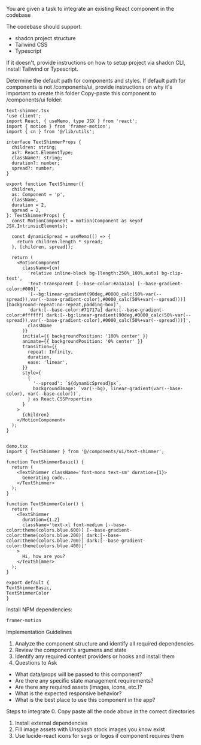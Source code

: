 You are given a task to integrate an existing React component in the codebase

The codebase should support:
- shadcn project structure  
- Tailwind CSS
- Typescript

If it doesn't, provide instructions on how to setup project via shadcn CLI, install Tailwind or Typescript.

Determine the default path for components and styles. 
If default path for components is not /components/ui, provide instructions on why it's important to create this folder
Copy-paste this component to /components/ui folder:
```tsx
text-shimmer.tsx
'use client';
import React, { useMemo, type JSX } from 'react';
import { motion } from 'framer-motion';
import { cn } from '@/lib/utils';

interface TextShimmerProps {
  children: string;
  as?: React.ElementType;
  className?: string;
  duration?: number;
  spread?: number;
}

export function TextShimmer({
  children,
  as: Component = 'p',
  className,
  duration = 2,
  spread = 2,
}: TextShimmerProps) {
  const MotionComponent = motion(Component as keyof JSX.IntrinsicElements);

  const dynamicSpread = useMemo(() => {
    return children.length * spread;
  }, [children, spread]);

  return (
    <MotionComponent
      className={cn(
        'relative inline-block bg-[length:250%_100%,auto] bg-clip-text',
        'text-transparent [--base-color:#a1a1aa] [--base-gradient-color:#000]',
        '[--bg:linear-gradient(90deg,#0000_calc(50%-var(--spread)),var(--base-gradient-color),#0000_calc(50%+var(--spread)))] [background-repeat:no-repeat,padding-box]',
        'dark:[--base-color:#71717a] dark:[--base-gradient-color:#ffffff] dark:[--bg:linear-gradient(90deg,#0000_calc(50%-var(--spread)),var(--base-gradient-color),#0000_calc(50%+var(--spread)))]',
        className
      )}
      initial={{ backgroundPosition: '100% center' }}
      animate={{ backgroundPosition: '0% center' }}
      transition={{
        repeat: Infinity,
        duration,
        ease: 'linear',
      }}
      style={
        {
          '--spread': `${dynamicSpread}px`,
          backgroundImage: `var(--bg), linear-gradient(var(--base-color), var(--base-color))`,
        } as React.CSSProperties
      }
    >
      {children}
    </MotionComponent>
  );
}


demo.tsx
import { TextShimmer } from '@/components/ui/text-shimmer';

function TextShimmerBasic() {
  return (
    <TextShimmer className='font-mono text-sm' duration={1}>
      Generating code...
    </TextShimmer>
  );
}

function TextShimmerColor() {
  return (
    <TextShimmer
      duration={1.2}
      className='text-xl font-medium [--base-color:theme(colors.blue.600)] [--base-gradient-color:theme(colors.blue.200)] dark:[--base-color:theme(colors.blue.700)] dark:[--base-gradient-color:theme(colors.blue.400)]'
    >
      Hi, how are you?
    </TextShimmer>
  );
}

export default {
TextShimmerBasic,
TextShimmerColor
}

```

Install NPM dependencies:
```bash
framer-motion
```

Implementation Guidelines
 1. Analyze the component structure and identify all required dependencies
 2. Review the component's argumens and state
 3. Identify any required context providers or hooks and install them
 4. Questions to Ask
 - What data/props will be passed to this component?
 - Are there any specific state management requirements?
 - Are there any required assets (images, icons, etc.)?
 - What is the expected responsive behavior?
 - What is the best place to use this component in the app?

Steps to integrate
 0. Copy paste all the code above in the correct directories
 1. Install external dependencies
 2. Fill image assets with Unsplash stock images you know exist
 3. Use lucide-react icons for svgs or logos if component requires them
